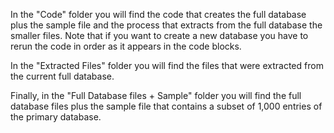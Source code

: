 In the "Code" folder you will find the code that creates the full database plus the sample file and the process that extracts from the full database the smaller files.
Note that if you want to create a new database you have to rerun the code in order as it appears in the code blocks.

In the "Extracted Files" folder you will find the files that were extracted from the current full database.

Finally, in the "Full Database files + Sample" folder you will find the full database files plus the sample file that contains a subset of 1,000 entries of the primary database. 
